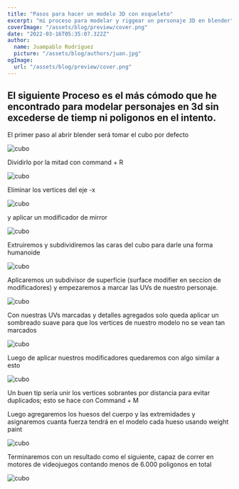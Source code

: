 ```yaml
---
title: "Pasos para hacer un modelo 3D con esqueleto"
excerpt: "mi proceso para modelar y riggear un personaje 3D en blender"
coverImage: "/assets/blog/preview/cover.png"
date: "2022-03-16T05:35:07.322Z"
author:
  name: Juampablo Rodríguez
  picture: "/assets/blog/authors/juan.jpg"
ogImage:
  url: "/assets/blog/preview/cover.png"
---
```


## El siguiente Proceso es el más cómodo que he encontrado para modelar personajes en 3d sin excederse de tiemp ni poligonos en el intento.

El primer paso al abrir blender será tomar el cubo por defecto

![cubo](/assets/blog/preview/cubo.jpg "Text to show on mouseover")

Dividirlo por la mitad con command + R

![cubo](/assets/blog/preview/subdividido.jpg "Text to show on mouseover")

Eliminar los vertices del eje -x

![cubo](/assets/blog/preview/noverts.jpg "Text to show on mouseover")

y aplicar un modificador de mirror

![cubo](/assets/blog/preview/mirror.png "Text to show on mouseover")

Extruiremos y subdividiremos las caras del cubo para darle una forma humanoide

![cubo](/assets/blog/preview/cubeman.png "Text to show on mouseover")

Aplicaremos un subdivisor de superficie (surface modifier en seccion de modificadores) y empezaremos a marcar las UVs de nuestro personaje.

![cubo](/assets/blog/preview/smoothman.png "Text to show on mouseover")

Con nuestras UVs marcadas y detalles agregados solo queda aplicar un sombreado suave para que los vertices de nuestro modelo no se vean tan marcados

![cubo](/assets/blog/preview/marked.png "Text to show on mouseover")

Luego de aplicar nuestros modificadores quedaremos con algo similar a esto

![cubo](/assets/blog/preview/semi.png "Text to show on mouseover")

Un buen tip sería unir los vertices sobrantes por distancia para evitar duplicados; esto se hace con Command + M

Luego agregaremos los huesos del cuerpo y las extremidades y asignaremos cuanta fuerza tendrá en el modelo cada hueso usando weight paint

![cubo](/assets/blog/preview/bones.jpg "Text to show on mouseover")

Terminaremos con un resultado como el siguiente, capaz de correr en motores de videojuegos contando menos de 6.000 poligonos en total

![cubo](/assets/blog/preview/finished.jpg "Text to show on mouseover")
